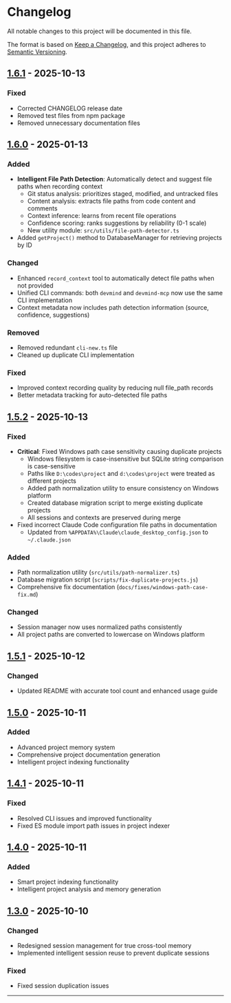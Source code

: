 # Changelog

All notable changes to this project will be documented in this file.

The format is based on [Keep a Changelog](https://keepachangelog.com/en/1.0.0/),
and this project adheres to [Semantic Versioning](https://semver.org/spec/v2.0.0.html).

## [1.6.1] - 2025-10-13

### Fixed
- Corrected CHANGELOG release date
- Removed test files from npm package
- Removed unnecessary documentation files

## [1.6.0] - 2025-01-13

### Added
- **Intelligent File Path Detection**: Automatically detect and suggest file paths when recording context
  - Git status analysis: prioritizes staged, modified, and untracked files
  - Content analysis: extracts file paths from code content and comments
  - Context inference: learns from recent file operations
  - Confidence scoring: ranks suggestions by reliability (0-1 scale)
  - New utility module: `src/utils/file-path-detector.ts`
- Added `getProject()` method to DatabaseManager for retrieving projects by ID

### Changed
- Enhanced `record_context` tool to automatically detect file paths when not provided
- Unified CLI commands: both `devmind` and `devmind-mcp` now use the same CLI implementation
- Context metadata now includes path detection information (source, confidence, suggestions)

### Removed
- Removed redundant `cli-new.ts` file
- Cleaned up duplicate CLI implementation

### Fixed
- Improved context recording quality by reducing null file_path records
- Better metadata tracking for auto-detected file paths

## [1.5.2] - 2025-10-13

### Fixed
- **Critical**: Fixed Windows path case sensitivity causing duplicate projects
  - Windows filesystem is case-insensitive but SQLite string comparison is case-sensitive
  - Paths like `D:\codes\project` and `d:\codes\project` were treated as different projects
  - Added path normalization utility to ensure consistency on Windows platform
  - Created database migration script to merge existing duplicate projects
  - All sessions and contexts are preserved during merge
- Fixed incorrect Claude Code configuration file paths in documentation
  - Updated from `%APPDATA%\Claude\claude_desktop_config.json` to `~/.claude.json`

### Added
- Path normalization utility (`src/utils/path-normalizer.ts`)
- Database migration script (`scripts/fix-duplicate-projects.js`)
- Comprehensive fix documentation (`docs/fixes/windows-path-case-fix.md`)

### Changed
- Session manager now uses normalized paths consistently
- All project paths are converted to lowercase on Windows platform

## [1.5.1] - 2025-10-12

### Changed
- Updated README with accurate tool count and enhanced usage guide

## [1.5.0] - 2025-10-11

### Added
- Advanced project memory system
- Comprehensive project documentation generation
- Intelligent project indexing functionality

## [1.4.1] - 2025-10-11

### Fixed
- Resolved CLI issues and improved functionality
- Fixed ES module import path issues in project indexer

## [1.4.0] - 2025-10-11

### Added
- Smart project indexing functionality
- Intelligent project analysis and memory generation

## [1.3.0] - 2025-10-10

### Changed
- Redesigned session management for true cross-tool memory
- Implemented intelligent session reuse to prevent duplicate sessions

### Fixed
- Fixed session duplication issues

---

[1.6.1]: https://github.com/JochenYang/Devmind/compare/v1.6.0...v1.6.1
[1.6.0]: https://github.com/JochenYang/Devmind/compare/v1.5.2...v1.6.0
[1.5.2]: https://github.com/JochenYang/Devmind/compare/v1.5.1...v1.5.2
[1.5.1]: https://github.com/JochenYang/Devmind/compare/v1.5.0...v1.5.1
[1.5.0]: https://github.com/JochenYang/Devmind/compare/v1.4.1...v1.5.0
[1.4.1]: https://github.com/JochenYang/Devmind/compare/v1.4.0...v1.4.1
[1.4.0]: https://github.com/JochenYang/Devmind/compare/v1.3.0...v1.4.0
[1.3.0]: https://github.com/JochenYang/Devmind/releases/tag/v1.3.0

